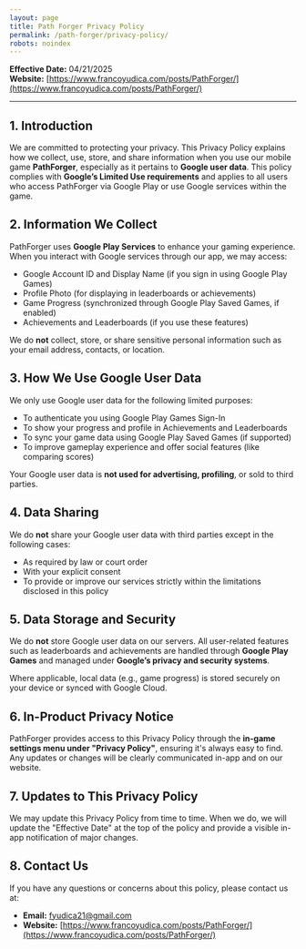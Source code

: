 ```yaml
---
layout: page
title: Path Forger Privacy Policy
permalink: /path-forger/privacy-policy/
robots: noindex
---
```



**Effective Date:** 04/21/2025  
**Website:** [https://www.francoyudica.com/posts/PathForger/](https://www.francoyudica.com/posts/PathForger/)

---

## 1. Introduction

We are committed to protecting your privacy. This Privacy Policy explains how we collect, use, store, and share information when you use our mobile game **PathForger**, especially as it pertains to **Google user data**. This policy complies with **Google’s Limited Use requirements** and applies to all users who access PathForger via Google Play or use Google services within the game.

## 2. Information We Collect

PathForger uses **Google Play Services** to enhance your gaming experience. When you interact with Google services through our app, we may access:

- Google Account ID and Display Name (if you sign in using Google Play Games)
- Profile Photo (for displaying in leaderboards or achievements)
- Game Progress (synchronized through Google Play Saved Games, if enabled)
- Achievements and Leaderboards (if you use these features)

We do **not** collect, store, or share sensitive personal information such as your email address, contacts, or location.

## 3. How We Use Google User Data

We only use Google user data for the following limited purposes:

- To authenticate you using Google Play Games Sign-In
- To show your progress and profile in Achievements and Leaderboards
- To sync your game data using Google Play Saved Games (if supported)
- To improve gameplay experience and offer social features (like comparing scores)

Your Google user data is **not used for advertising, profiling**, or sold to third parties.

## 4. Data Sharing

We do **not** share your Google user data with third parties except in the following cases:

- As required by law or court order
- With your explicit consent
- To provide or improve our services strictly within the limitations disclosed in this policy

## 5. Data Storage and Security

We do **not** store Google user data on our servers. All user-related features such as leaderboards and achievements are handled through **Google Play Games** and managed under **Google’s privacy and security systems**.

Where applicable, local data (e.g., game progress) is stored securely on your device or synced with Google Cloud.

## 6. In-Product Privacy Notice

PathForger provides access to this Privacy Policy through the **in-game settings menu under "Privacy Policy"**, ensuring it's always easy to find. Any updates or changes will be clearly communicated in-app and on our website.

## 7. Updates to This Privacy Policy

We may update this Privacy Policy from time to time. When we do, we will update the "Effective Date" at the top of the policy and provide a visible in-app notification of major changes.

## 8. Contact Us

If you have any questions or concerns about this policy, please contact us at:

- **Email:** [fyudica21@gmail.com](mailto:fyudica21@gmail.com)  
- **Website:** [https://www.francoyudica.com/posts/PathForger/](https://www.francoyudica.com/posts/PathForger/)
